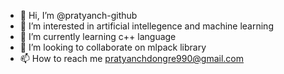 - 👋 Hi, I’m @pratyanch-github
- 👀 I’m interested in artificial intellegence and machine learning
- 🌱 I’m currently learning c++ language
- 💞️ I’m looking to collaborate on mlpack library
- 📫 How to reach me pratyanchdongre990@gmail.com

<!---
pratyanch-github/pratyanch-github is a ✨ special ✨ repository because its `README.md` (this file) appears on your GitHub profile.
You can click the Preview link to take a look at your changes.
--->

